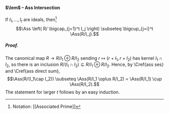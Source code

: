 #### $\lem$ – Ass Intersection
If $I_1,\dots,I_t$ are ideals, then[^1] $$\Ass \left( R/ \bigcap_{j=1}^t I_j \right) \subseteq \bigcup_{j=i}^t \Ass(R/I_j).$$ 
##### *Proof.*
The canonical map $R \to R/I_1 \oplus R/I_2$ sending $r \mapsto (r+I_1, r+I_2)$ has kernel $I_1 \cap I_2$, so there is an inclusion $R/(I_1 \cap I_2) \subseteq R/I_1 \oplus R/I_2$. Hence, by \Cref{ass ses} and \Cref{ass direct sum}, $$\Ass(R/(I_1\cap I_2)) \subseteq \Ass(R/I_1 \oplus R/I_2) = \Ass(R/I_1) \cup \Ass(R/I_2).$$The statement for larger $t$ follows by an easy induction.

[^1]: Notation: [[Associated Prime]]